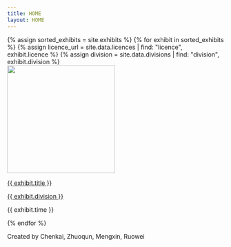 ```yaml
---
title: HOME
layout: HOME
---
```


<div id = "gallery">
  {% assign sorted_exhibits = site.exhibits %}
  {% for exhibit in sorted_exhibits %}
    {% assign licence_url = site.data.licences | find: "licence", exhibit.licence %}
    {% assign division = site.data.divisions | find: "division", exhibit.division %}
    <div class = "">
      <a href = "{{ exhibit.url | relative_url }}"><img src="{{ exhibit.image-url }}" width = 250></a>
      <p class = ""><a href = "{{exhibit.url | relative_url}}">{{ exhibit.title }}</a></p>
      <p><a href = "{{ division.weburl}}">{{ exhibit.division }}</a></p>
      <p class = "">{{ exhibit.time }}</p>
    </div>
{% endfor %}
 
</div>

<div id = "footer" >
    <p>Created by Chenkai, Zhuoqun, Mengxin, Ruowei</p>
</div>

